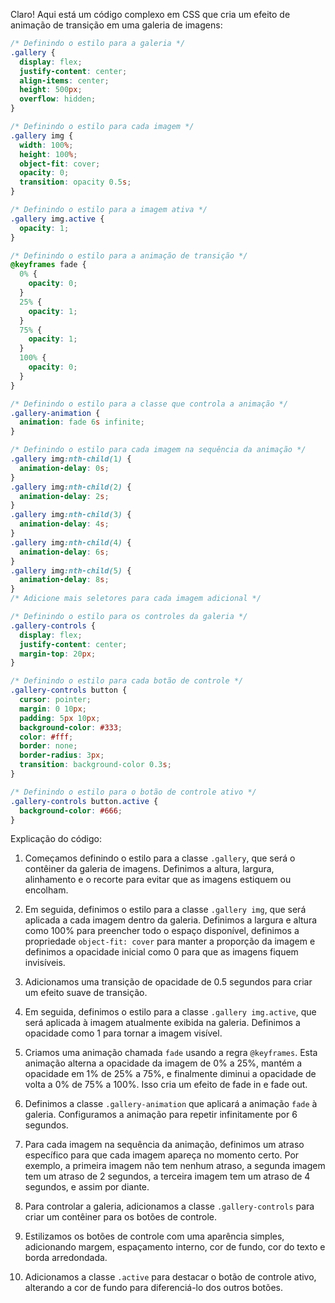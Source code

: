 Claro! Aqui está um código complexo em CSS que cria um efeito de animação de transição em uma galeria de imagens:

```css
/* Definindo o estilo para a galeria */
.gallery {
  display: flex;
  justify-content: center;
  align-items: center;
  height: 500px;
  overflow: hidden;
}

/* Definindo o estilo para cada imagem */
.gallery img {
  width: 100%;
  height: 100%;
  object-fit: cover;
  opacity: 0;
  transition: opacity 0.5s;
}

/* Definindo o estilo para a imagem ativa */
.gallery img.active {
  opacity: 1;
}

/* Definindo o estilo para a animação de transição */
@keyframes fade {
  0% {
    opacity: 0;
  }
  25% {
    opacity: 1;
  }
  75% {
    opacity: 1;
  }
  100% {
    opacity: 0;
  }
}

/* Definindo o estilo para a classe que controla a animação */
.gallery-animation {
  animation: fade 6s infinite;
}

/* Definindo o estilo para cada imagem na sequência da animação */
.gallery img:nth-child(1) {
  animation-delay: 0s;
}
.gallery img:nth-child(2) {
  animation-delay: 2s;
}
.gallery img:nth-child(3) {
  animation-delay: 4s;
}
.gallery img:nth-child(4) {
  animation-delay: 6s;
}
.gallery img:nth-child(5) {
  animation-delay: 8s;
}
/* Adicione mais seletores para cada imagem adicional */

/* Definindo o estilo para os controles da galeria */
.gallery-controls {
  display: flex;
  justify-content: center;
  margin-top: 20px;
}

/* Definindo o estilo para cada botão de controle */
.gallery-controls button {
  cursor: pointer;
  margin: 0 10px;
  padding: 5px 10px;
  background-color: #333;
  color: #fff;
  border: none;
  border-radius: 3px;
  transition: background-color 0.3s;
}

/* Definindo o estilo para o botão de controle ativo */
.gallery-controls button.active {
  background-color: #666;
}
```

Explicação do código:

1. Começamos definindo o estilo para a classe `.gallery`, que será o contêiner da galeria de imagens. Definimos a altura, largura, alinhamento e o recorte para evitar que as imagens estiquem ou encolham.

2. Em seguida, definimos o estilo para a classe `.gallery img`, que será aplicada a cada imagem dentro da galeria. Definimos a largura e altura como 100% para preencher todo o espaço disponível, definimos a propriedade `object-fit: cover` para manter a proporção da imagem e definimos a opacidade inicial como 0 para que as imagens fiquem invisíveis.

3. Adicionamos uma transição de opacidade de 0.5 segundos para criar um efeito suave de transição.

4. Em seguida, definimos o estilo para a classe `.gallery img.active`, que será aplicada à imagem atualmente exibida na galeria. Definimos a opacidade como 1 para tornar a imagem visível.

5. Criamos uma animação chamada `fade` usando a regra `@keyframes`. Esta animação alterna a opacidade da imagem de 0% a 25%, mantém a opacidade em 1% de 25% a 75%, e finalmente diminui a opacidade de volta a 0% de 75% a 100%. Isso cria um efeito de fade in e fade out.

6. Definimos a classe `.gallery-animation` que aplicará a animação `fade` à galeria. Configuramos a animação para repetir infinitamente por 6 segundos.

7. Para cada imagem na sequência da animação, definimos um atraso específico para que cada imagem apareça no momento certo. Por exemplo, a primeira imagem não tem nenhum atraso, a segunda imagem tem um atraso de 2 segundos, a terceira imagem tem um atraso de 4 segundos, e assim por diante.

8. Para controlar a galeria, adicionamos a classe `.gallery-controls` para criar um contêiner para os botões de controle.

9. Estilizamos os botões de controle com uma aparência simples, adicionando margem, espaçamento interno, cor de fundo, cor do texto e borda arredondada.

10. Adicionamos a classe `.active` para destacar o botão de controle ativo, alterando a cor de fundo para diferenciá-lo dos outros botões.